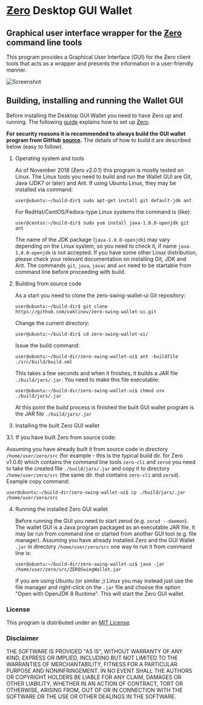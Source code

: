 # [Ƶero](https://github.com/zerocurrencycoin/Zero) Desktop GUI Wallet

## Graphical user interface wrapper for the [Ƶero](https://github.com/zerocurrencycoin/Zero) command line tools

This program provides a Graphical User Interface (GUI) for the Ƶero client tools that acts as a wrapper and 
presents the information in a user-friendly manner.

![Screenshot](https://github.com/zerocurrencycoin/Zero-Java-Swing-Desktop-Wallet/raw/master/docs/ZeroWallet.png "Main Window")


## Building, installing and running the Wallet GUI

Before installing the Desktop GUI Wallet you need to have Ƶero up and running. The following [guide](https://github.com/zerocurrency/zero#building) explains how to set up [Ƶero](https://github.com/zerocurrency/zero). 

**For security reasons it is recommended to always build the GUI wallet program from GitHub**
**[source](https://github.com/zerocurrencycoin/Zero-SwingWallet-Windows-MAC/releases/tag/0.75).**
The details of how to build it are described below (easy to follow).

1. Operating system and tools

   As of November 2018 (Ƶero v2.0.1) this program is mostly tested on Linux. The Linux tools you need
   to build and run the Wallet GUI are Git, Java (JDK7 or later) and Ant. If using Ubuntu Linux,
   they may be installed via command:
   ```
   user@ubuntu:~/build-dir$ sudo apt-get install git default-jdk ant
   ``` 
   For RedHat/CentOS/Fedora-type Linux systems the command is (like):
   ```
   user@centos:~/build-dir$ sudo yum install java-1.8.0-openjdk git ant 
   ```
   The name of the JDK package (`java-1.8.0-openjdk`) may vary depending on the Linux system, so you need to
   check it, if name `java-1.8.0-openjdk` is not accepted.
   If you have some other Linux distribution, please check your relevant documentation on installing Git, 
   JDK and Ant. The commands `git`, `java`, `javac` and `ant` need to be startable from command line 
   before proceeding with build.

2. Building from source code

   As a start you need to clone the zero-swing-wallet-ui Git repository:
   ```
   user@ubuntu:~/build-dir$ git clone https://github.com/vaklinov/zero-swing-wallet-ui.git
   ```
   Change the current directory:
   ```
   user@ubuntu:~/build-dir$ cd zero-swing-wallet-ui/
   ```
   Issue the build command:
   ```
   user@ubuntu:~/build-dir/zero-swing-wallet-ui$ ant -buildfile ./src/build/build.xml
   ```
   This takes a few seconds and when it finishes, it builds a JAR file `./build/jars/.jar`. 
   You need to make this file executable:
   ```
   user@ubuntu:~/build-dir/zero-swing-wallet-ui$ chmod u+x ./build/jars/.jar
   ```
   At this point the build process is finished the built GUI wallet program is the JAR 
   file `./build/jars/.jar`

3. Installing the built Zero GUI wallet

  3.1. If you have built Zero from source code:

   Assuming you have already built it from source code in directory `/home/user/zero/src` (for 
   example - this is the typical build dir. for Zero v1.0.6) which contains the command line tools `zero-cli` 
   and `zerod` you need to take the created file `./build/jars/.jar` and copy it 
   to directory `/home/user/zero/src` (the same dir. that contains `zero-cli` and `zerod`). Example copy command:
   ```
   user@ubuntu:~/build-dir/zero-swing-wallet-ui$ cp ./build/jars/.jar /home/user/zero/src    
   ```

4. Running the installed Zero GUI wallet

   Before running the GUI you need to start zerod (e.g. `zerod --daemon`). The wallet GUI is a Java program packaged 
   as an executable JAR file. It may be run from command line or started from another GUI tool (e.g. file manager). 
   Assuming you have already installed Zero and the GUI Wallet `.jar` in 
   directory `/home/user/zero/src` one way to run it from command line is:
   ```
   user@ubuntu:~/build-dir/zero-swing-wallet-ui$ java -jar /home/user/zero/src/ZEROSwingWallet.jar
   ```
   If you are using Ubuntu (or similar ;) Linux you may instead just use the file manager and 
   right-click on the `.jar` file and choose the option "Open with OpenJDK 8 Runtime". 
   This will start the Zero GUI wallet.


### License
This program is distributed under an [MIT License](https://github.com/vaklinov/zero-swing-wallet-ui/raw/master/LICENSE).

### Disclaimer

THE SOFTWARE IS PROVIDED "AS IS", WITHOUT WARRANTY OF ANY KIND, EXPRESS OR
IMPLIED, INCLUDING BUT NOT LIMITED TO THE WARRANTIES OF MERCHANTABILITY,
FITNESS FOR A PARTICULAR PURPOSE AND NONINFRINGEMENT. IN NO EVENT SHALL THE
AUTHORS OR COPYRIGHT HOLDERS BE LIABLE FOR ANY CLAIM, DAMAGES OR OTHER
LIABILITY, WHETHER IN AN ACTION OF CONTRACT, TORT OR OTHERWISE, ARISING FROM,
OUT OF OR IN CONNECTION WITH THE SOFTWARE OR THE USE OR OTHER DEALINGS IN THE
SOFTWARE.

